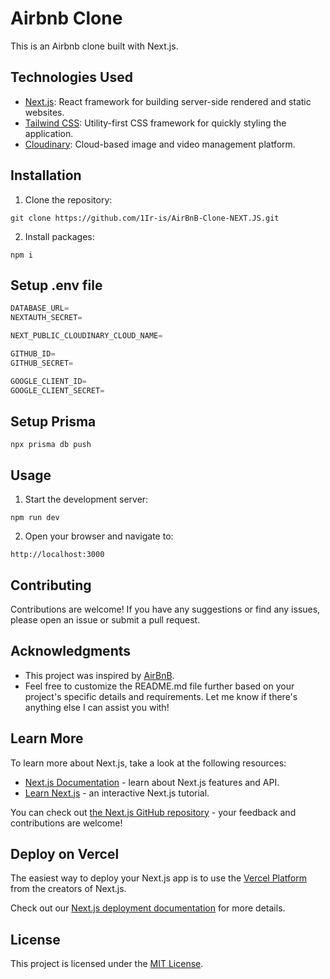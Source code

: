 # Airbnb Clone

This is an Airbnb clone built with Next.js.

## Technologies Used

- [Next.js](https://nextjs.org/): React framework for building server-side rendered and static websites.
- [Tailwind CSS](https://tailwindcss.com/): Utility-first CSS framework for quickly styling the application.
- [Cloudinary](https://cloudinary.com/): Cloud-based image and video management platform.

## Installation

1. Clone the repository: 
```shell
git clone https://github.com/1Ir-is/AirBnB-Clone-NEXT.JS.git
```
2. Install packages: 
```shell
npm i
```

## Setup .env file

```js
DATABASE_URL=
NEXTAUTH_SECRET=

NEXT_PUBLIC_CLOUDINARY_CLOUD_NAME=

GITHUB_ID=
GITHUB_SECRET=

GOOGLE_CLIENT_ID=
GOOGLE_CLIENT_SECRET=
```

## Setup Prisma
```shell
npx prisma db push
```

## Usage

1. Start the development server:
```shell
npm run dev
```
2. Open your browser and navigate to: 
```shell
http://localhost:3000
```

## Contributing

Contributions are welcome! If you have any suggestions or find any issues, please open an issue or submit a pull request.

## Acknowledgments

- This project was inspired by [AirBnB](https://www.airbnb.com.vn/).
- Feel free to customize the README.md file further based on your project's specific details and requirements. Let me know if there's anything else I can assist you with!

## Learn More

To learn more about Next.js, take a look at the following resources:

- [Next.js Documentation](https://nextjs.org/docs) - learn about Next.js features and API.
- [Learn Next.js](https://nextjs.org/learn) - an interactive Next.js tutorial.

You can check out [the Next.js GitHub repository](https://github.com/vercel/next.js/) - your feedback and contributions are welcome!

## Deploy on Vercel

The easiest way to deploy your Next.js app is to use the [Vercel Platform](https://vercel.com/new?utm_medium=default-template&filter=next.js&utm_source=create-next-app&utm_campaign=create-next-app-readme) from the creators of Next.js.

Check out our [Next.js deployment documentation](https://nextjs.org/docs/deployment) for more details.

## License

This project is licensed under the [MIT License](https://opensource.org/licenses/MIT).
